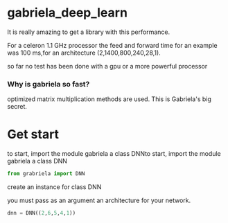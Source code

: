 # gabriela_deep_learn
It is really amazing to get a library with this performance.

For a celeron 1.1 GHz processor the feed and forward time for an example was 100 ms,for an architecture (2,1400,800,240,28,1).

so far no test has been done with a gpu or a more powerful processor

### Why is gabriela so fast?
optimized matrix multiplication methods are used. This is Gabriela's big secret.

# Get start
to start, import the module gabriela a class DNNto start, import the module gabriela a class DNN 
```python
from grabriela import DNN
```
create an instance for class DNN

you must pass as an argument an architecture for your network.


```python
dnn = DNN((2,6,5,4,1))
```

